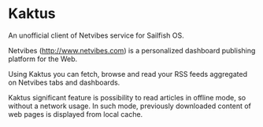 Kaktus
======

An unofficial client of Netvibes service for Sailfish OS.

Netvibes (http://www.netvibes.com) is a personalized dashboard publishing platform for the Web.

Using Kaktus you can fetch, browse and read your RSS feeds aggregated on Netvibes tabs and dashboards.

Kaktus significant feature is possibility to read articles in offline mode, so without a network usage. 
In such mode, previously downloaded content of web pages is displayed from local cache.
